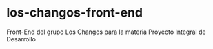 # los-changos-front-end
Front-End del grupo Los Changos para la materia Proyecto Integral de Desarrollo
